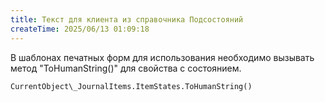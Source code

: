 ```yaml
---
title: Текст для клиента из справочника Подсостояний
createTime: 2025/06/13 01:09:18
---
```

В шаблонах печатных форм для использования необходимо вызывать метод "ToHumanString()" для свойства с состоянием. 

`CurrentObject\_JournalItems.ItemStates.ToHumanString()`
